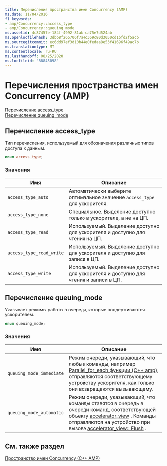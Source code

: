 ```yaml
---
title: Перечисления пространства имен Concurrency (AMP)
ms.date: 11/04/2016
f1_keywords:
- amp/Concurrency::access_type
- amp/Concurrency::queuing_mode
ms.assetid: 4c87457e-184f-4992-81ab-ca75e7d524ab
ms.openlocfilehash: 3dbb8f265706f7a4c369c80d3050cd1bfd2f5acb
ms.sourcegitcommit: ec6dd97ef3d10b44e0fedaa8e53f41696f49ac7b
ms.translationtype: MT
ms.contentlocale: ru-RU
ms.lasthandoff: 08/25/2020
ms.locfileid: "88845098"
---
```

# <a name="concurrency-namespace-enums-amp"></a>Перечисления пространства имен Concurrency (AMP)

[Перечисление access_type](#access_type)\
[Перечисление queuing_mode](#queuing_mode)

## <a name="access_type-enumeration"></a><a name="access_type"></a> Перечисление access_type

Тип перечисления, используемый для обозначения различных типов доступа к данным.

```cpp
enum access_type;
```

### <a name="values"></a>Значения

|Имя|Описание|
|----------|-----------------|
|`access_type_auto`|Автоматически выберите оптимальное значение `access_type` для ускорителя.|
|`access_type_none`|Специальное. Выделение доступно только в ускорителе, а не на ЦП.|
|`access_type_read`|Используемый. Выделение доступно для ускорителя и доступно для чтения на ЦП.|
|`access_type_read_write`|Используемый. Выделение доступно для ускорителя и доступно для записи в ЦП.|
|`access_type_write`|Используемый. Выделение доступно для ускорителя и доступно для чтения и записи в ЦП.|

## <a name="queuing_mode-enumeration"></a><a name="queuing_mode"></a> Перечисление queuing_mode

Указывает режимы работы в очереди, которые поддерживаются ускорителем.

```cpp
enum queuing_mode;
```

### <a name="values"></a>Значения

|Имя|Описание|
|----------|-----------------|
|`queuing_mode_immediate`|Режим очереди, указывающий, что любые команды, например [Parallel_for_each функции (C++ amp)](concurrency-namespace-functions-amp.md#parallel_for_each), отправляются соответствующему устройству ускорителя, как только они возвращаются вызывающему.|
|`queuing_mode_automatic`|Режим очереди, указывающий, что команды ставятся в очередь в очереди команд, соответствующей объекту [accelerator_view](accelerator-view-class.md) . Команды отправляются на устройство при вызове [accelerator_view:: Flush](accelerator-view-class.md#flush) .|

## <a name="see-also"></a>См. также раздел

[Пространство имен Concurrency (C++ AMP)](concurrency-namespace-cpp-amp.md)
